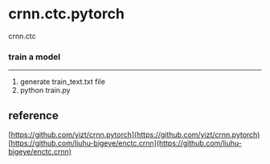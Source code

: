 # crnn.ctc.pytorch
crnn.ctc

### train a model
___
1. generate train_text.txt file
2. python train.py

## reference
[https://github.com/yizt/crnn.pytorch](https://github.com/yizt/crnn.pytorch)
[https://github.com/liuhu-bigeye/enctc.crnn](https://github.com/liuhu-bigeye/enctc.crnn)
